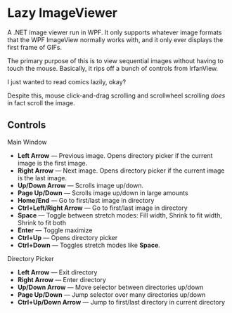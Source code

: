 # Lazy ImageViewer

A .NET image viewer run in WPF. It only supports whatever image formats that
the WPF ImageView normally works with, and it only ever displays the first
frame of GIFs.

The primary purpose of this is to view sequential images without having to touch
the mouse. Basically, it rips off a bunch of controls from IrfanView.

I just wanted to read comics lazily, okay?

Despite this, mouse click-and-drag scrolling and scrollwheel scrolling *does* in
fact scroll the image.

## Controls
Main Window

* **Left Arrow** &mdash; Previous image. Opens directory picker if the current image is
  the first image.
* **Right Arrow** &mdash; Next image. Opens directory picker if the current image is the
  last image.
* **Up/Down Arrow** &mdash; Scrolls image up/down.
* **Page Up/Down** &mdash; Scrolls image up/down in large amounts
* **Home/End** &mdash; Go to first/last image in directory
* **Ctrl+Left/Right Arrow** &mdash; Go to first/last image in directory
* **Space** &mdash; Toggle between stretch modes: Fill width, Shrink to fit width, Shrink to fit both
* **Enter** &mdash; Toggle maximize
* **Ctrl+Up** &mdash; Opens directory picker
* **Ctrl+Down** &mdash; Toggles stretch modes like **Space**.

Directory Picker

* **Left Arrow** &mdash; Exit directory
* **Right Arrow** &mdash; Enter directory
* **Up/Down Arrow** &mdash; Move selector between directories up/down
* **Page Up/Down** &mdash; Jump selector over many directories up/down
* **Ctrl+Up/Down Arrow** &mdash; Jump to first/last directory in current directory
